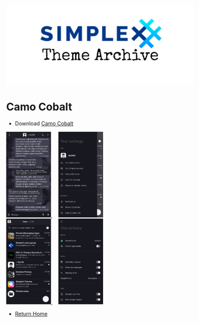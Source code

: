 ![SxC Theme Archive Banner](../resources/SxC_themeBanner.jpg)

# Camo Cobalt

* Download [Camo Cobalt](../themes/SxC_camoCobalt.theme)

<a href="../screenshots/SxC_camoCobalt01.jpg" target="_blank">
	<img src="../screenshots/SxC_camoCobalt01.jpg" width="120">
</a>&nbsp;&nbsp;&nbsp;
<a href="../screenshots/SxC_camoCobalt02.jpg" target="_blank">
<img src="../screenshots/SxC_camoCobalt02.jpg" width="120">
</a>
<br>
<a href="../screenshots/SxC_camoCobalt03.jpg" target="_blank">
	<img src="../screenshots/SxC_camoCobalt03.jpg" width="120">
</a>&nbsp;&nbsp;&nbsp;
<a href="../screenshots/SxC_camoCobalt04.jpg" target="_blank">
<img src="../screenshots/SxC_camoCobalt04.jpg" width="120">
</a>

* [Return Home](../)